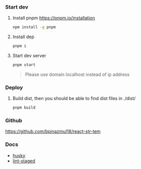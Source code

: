 ### Start dev

1. Install pnpm https://pnpm.io/installation
   ```bash
   npm install -g pnpm
   ```
2. Install dep
   ```bash
   pnpm i
   ```
3. Start dev server
   ```bash
   pnpm start
   ```
   > Please use domain localhost instead of ip address

### Deploy

1. Build dist, then you should be able to find dist files in ./dist/
   ```bash
   pnpm build
   ```

### Github

https://github.com/bpinazmul18/react-str-tem

### Docs

- [husky](https://github.com/typicode/husky)
- [lint-staged](https://github.com/okonet/lint-staged)
